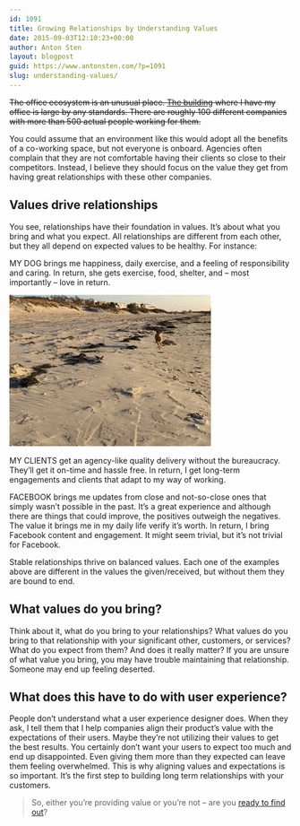 ```yaml
---
id: 1091
title: Growing Relationships by Understanding Values
date: 2015-09-03T12:10:23+00:00
author: Anton Sten
layout: blogpost
guid: https://www.antonsten.com/?p=1091
slug: understanding-values/
---
```

~~The office ecosystem is an unusual place. <a href="http://www.mediaevolutioncity.se/en/" target="_blank">The building</a> where I have my office is large by any standards. There are roughly 100 different companies with more than 500 actual people working for them.~~

You could assume that an environment like this would adopt all the benefits of a co-working space, but not everyone is onboard. Agencies often complain that they are not comfortable having their clients so close to their competitors. Instead, I believe they should focus on the value they get from having great relationships with these other companies.

## Values drive relationships

You see, relationships have their foundation in values. It’s about what you bring and what you expect. All relationships are different from each other, but they all depend on expected values to be healthy. For instance:

MY DOG brings me happiness, daily exercise, and a feeling of responsibility and caring. In return, she gets exercise, food, shelter, and &#8211; most importantly &#8211; love in return.

![Happy dog, happy life](/images/ezgif-3104760706.gif)

MY CLIENTS get an agency-like quality delivery without the bureaucracy. They’ll get it on-time and hassle free. In return, I get long-term engagements and clients that adapt to my way of working.

FACEBOOK brings me updates from close and not-so-close ones that simply wasn’t possible in the past. It’s a great experience and although there are things that could improve, the positives outweigh the negatives. The value it brings me in my daily life verify it’s worth. In return, I bring Facebook content and engagement. It might seem trivial, but it’s not trivial for Facebook.

Stable relationships thrive on balanced values. Each one of the examples above are different in the values the given/received, but without them they are bound to end.

## What values do you bring?

Think about it, what do you bring to your relationships? What values do you bring to that relationship with your significant other, customers, or services? What do you expect from them? And does it really matter? If you are unsure of what value you bring, you may have trouble maintaining that relationship. Someone may end up feeling deserted.

## What does this have to do with user experience?

People don’t understand what a user experience designer does. When they ask, I tell them that I help companies align their product’s value with the expectations of their users. Maybe they’re not utilizing their values to get the best results. You certainly don’t want your users to expect too much and end up disappointed. Even giving them more than they expected can leave them feeling overwhelmed. This is why aligning values and expectations is so important. It’s the first step to building long term relationships with your customers.

> So, either you&#8217;re providing value or you&#8217;re not &#8211; are you [ready to find out](https://www.antonsten.com/contact/)?
